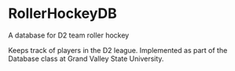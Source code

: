 # RollerHockeyDB
A database for D2 team roller hockey

Keeps track of players in the D2 league. Implemented as part of the Database class at Grand Valley State University. 
